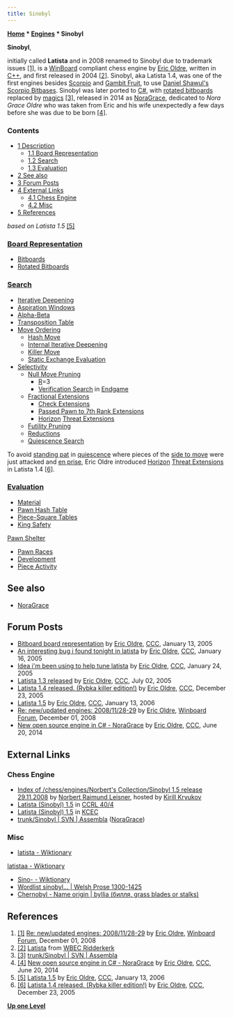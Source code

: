 ```yaml
---
title: Sinobyl
---
```

**[Home](Home "Home") \* [Engines](Engines "Engines") \* Sinobyl**


**Sinobyl**,   

initially called **Latista** and in 2008 renamed to Sinobyl due to trademark issues 
<a id="cite-note-1" href="#cite-ref-1">[1]</a>, 
is a [WinBoard](WinBoard "WinBoard") compliant chess engine by [Eric Oldre](Eric_Oldre "Eric Oldre"), written in [C++](Cpp "Cpp"), and first released in 2004 
<a id="cite-note-2" href="#cite-ref-2">[2]</a>. 
Sinobyl, aka Latista 1.4, was one of the first engines besides [Scorpio](Scorpio "Scorpio") and [Gambit Fruit](Gambit_Fruit "Gambit Fruit"), 
to use [Daniel Shawul's](Daniel_Shawul "Daniel Shawul") [Scorpio Bitbases](Scorpio_Bitbases "Scorpio Bitbases").
Sinobyl was later ported to [C#](C_sharp "C sharp"), with [rotated bitboards](Rotated_Bitboards "Rotated Bitboards") replaced by [magics](Magic_Bitboards "Magic Bitboards") <a id="cite-note-3" href="#cite-ref-3">[3]</a>, 
released in 2014 as [NoraGrace](NoraGrace "NoraGrace"), dedicated to *Nora Grace Oldre* who was taken from Eric and his wife unexpectedly a few days before she was due to be born <a id="cite-note-4" href="#cite-ref-4">[4]</a>.



### Contents


* [1 Description](#description)
	+ [1.1 Board Representation](#board-representation)
	+ [1.2 Search](#search)
	+ [1.3 Evaluation](#evaluation)
* [2 See also](#see-also)
* [3 Forum Posts](#forum-posts)
* [4 External Links](#external-links)
	+ [4.1 Chess Engine](#chess-engine)
	+ [4.2 Misc](#misc)
* [5 References](#references)






*based on Latista 1.5* <a id="cite-note-5" href="#cite-ref-5">[5]</a>



### [Board Representation](Board_Representation "Board Representation")


* [Bitboards](Bitboards "Bitboards")
* [Rotated Bitboards](Rotated_Bitboards "Rotated Bitboards")


### [Search](Search "Search")


* [Iterative Deepening](Iterative_Deepening "Iterative Deepening")
* [Aspiration Windows](Aspiration_Windows "Aspiration Windows")
* [Alpha-Beta](Alpha-Beta "Alpha-Beta")
* [Transposition Table](Transposition_Table "Transposition Table")
* [Move Ordering](Move_Ordering "Move Ordering")
	+ [Hash Move](Hash_Move "Hash Move")
	+ [Internal Iterative Deepening](Internal_Iterative_Deepening "Internal Iterative Deepening")
	+ [Killer Move](Killer_Move "Killer Move")
	+ [Static Exchange Evaluation](Static_Exchange_Evaluation "Static Exchange Evaluation")
* [Selectivity](Selectivity "Selectivity")
	+ [Null Move Pruning](Null_Move_Pruning "Null Move Pruning")
		- [R](Depth_Reduction_R "Depth Reduction R")=3
		- [Verification Search](Null_Move_Pruning#ZugzwangVerification "Null Move Pruning") in [Endgame](Endgame "Endgame")
	+ [Fractional Extensions](Extensions#FractionalExtensions "Extensions")
		- [Check Extensions](Check_Extensions "Check Extensions")
		- [Passed Pawn to 7th Rank Extensions](Passed_Pawn_Extensions "Passed Pawn Extensions")
		- [Horizon](Horizon_Node "Horizon Node") [Threat Extensions](Mate_Threat_Extensions#Threat_Extensions "Mate Threat Extensions")
	+ [Futility Pruning](Futility_Pruning "Futility Pruning")
	+ [Reductions](Reductions "Reductions")
	+ [Quiescence Search](Quiescence_Search "Quiescence Search")


 To avoid [standing pat](Quiescence_Search#StandPat "Quiescence Search") in [quiescence](Quiescence_Search "Quiescence Search") where pieces of the [side to move](Side_to_move "Side to move") were just attacked and [en prise](En_prise "En prise"), Eric Oldre introduced [Horizon](Horizon_Node "Horizon Node") [Threat Extensions](Mate_Threat_Extensions#Threat_Extensions "Mate Threat Extensions") in Latista 1.4 <a id="cite-note-6" href="#cite-ref-6">[6]</a>.
### [Evaluation](Evaluation "Evaluation")


* [Material](Material "Material")
* [Pawn Hash Table](Pawn_Hash_Table "Pawn Hash Table")
* [Piece-Square Tables](Piece-Square_Tables "Piece-Square Tables")
* [King Safety](King_Safety "King Safety")


 [Pawn Shelter](King_Safety#PawnShield "King Safety")
* [Pawn Races](Pawn_Race "Pawn Race")
* [Development](Development "Development")
* [Piece Activity](Mobility "Mobility")


## See also


* [NoraGrace](NoraGrace "NoraGrace")


## Forum Posts


* [Bitboard board representation](https://www.stmintz.com/ccc/index.php?id=405590) by [Eric Oldre](Eric_Oldre "Eric Oldre"), [CCC](CCC "CCC"), January 13, 2005
* [An interesting bug i found tonight in latista](https://www.stmintz.com/ccc/index.php?id=405910) by [Eric Oldre](Eric_Oldre "Eric Oldre"), [CCC](CCC "CCC"), January 16, 2005
* [Idea i'm been using to help tune latista](https://www.stmintz.com/ccc/index.php?id=407347) by [Eric Oldre](Eric_Oldre "Eric Oldre"), [CCC](CCC "CCC"), January 24, 2005
* [Latista 1.3 released](https://www.stmintz.com/ccc/index.php?id=434691) by [Eric Oldre](Eric_Oldre "Eric Oldre"), [CCC](CCC "CCC"), July 02, 2005
* [Latista 1.4 released. (Rybka killer edition!)](https://www.stmintz.com/ccc/index.php?id=472863) by [Eric Oldre](Eric_Oldre "Eric Oldre"), [CCC](CCC "CCC"), December 23, 2005
* [Latista 1.5](https://www.stmintz.com/ccc/index.php?id=479324) by [Eric Oldre](Eric_Oldre "Eric Oldre"), [CCC](CCC "CCC"), January 13, 2006
* [Re: new/updated engines: 2008/11/28-29](http://www.open-aurec.com/wbforum/viewtopic.php?p=187799&start=1#p187822) by [Eric Oldre](Eric_Oldre "Eric Oldre"), [Winboard Forum](Computer_Chess_Forums "Computer Chess Forums"), December 01, 2008
* [New open source engine in C# - NoraGrace](http://www.talkchess.com/forum/viewtopic.php?t=52700) by [Eric Oldre](Eric_Oldre "Eric Oldre"), [CCC](CCC "CCC"), June 20, 2014


## External Links


### Chess Engine


* [Index of /chess/engines/Norbert's Collection/Sinobyl 1.5 release 29.11.2008](http://kirr.homeunix.org/chess/engines/Norbert%27s%20Collection/Sinobyl%201.5%20release%2029.11.2008/) by [Norbert Raimund Leisner](Norbert_Raimund_Leisner "Norbert Raimund Leisner"), hosted by [Kirill Kryukov](Kirill_Kryukov "Kirill Kryukov")
* [Latista (Sinobyl) 1.5](http://www.computerchess.org.uk/ccrl/404/cgi/engine_details.cgi?match_length=30&print=Details&each_game=1&eng=Latista%20%28Sinobyl%29%201.5#Latista_%28Sinobyl%29_1_5) in [CCRL 40/4](CCRL "CCRL")
* [Latista (Sinobyl) 1.5](http://kirill-kryukov.com/chess/kcec/cgi/engine_details.cgi?print=Details&each_game=1&eng=Latista%20%28Sinobyl%29%201.5) in [KCEC](KCEC "KCEC")
* [trunk/Sinobyl | SVN | Assembla](https://www.assembla.com/code/sinobyl/subversion/nodes/129/trunk/Sinobyl) ([NoraGrace](NoraGrace "NoraGrace"))


### Misc


* [latista - Wiktionary](http://en.wiktionary.org/wiki/latista)


 [latistaa - Wiktionary](http://en.wiktionary.org/wiki/latistaa)
* [Sino- - Wiktionary](http://en.wiktionary.org/wiki/Sino-)
* [Wordlist sinobyl... | Welsh Prose 1300-1425](http://www.rhyddiaithganoloesol.caerdydd.ac.uk/en/wordlist.php?prefix=sinobyl)
* [Chernobyl - Name origin | byllia (билля, grass blades or stalks)](https://en.wikipedia.org/wiki/Chernobyl#Name_origin)


## References


1. <a id="cite-ref-1" href="#cite-note-1">[1]</a> [Re: new/updated engines: 2008/11/28-29](http://www.open-aurec.com/wbforum/viewtopic.php?p=187799&start=1#p187822) by [Eric Oldre](Eric_Oldre "Eric Oldre"), [Winboard Forum](Computer_Chess_Forums "Computer Chess Forums"), December 01, 2008
2. <a id="cite-ref-2" href="#cite-note-2">[2]</a> [Latista](http://wbec-ridderkerk.nl/html/details1/Latista.html) from [WBEC Ridderkerk](WBEC "WBEC")
3. <a id="cite-ref-3" href="#cite-note-3">[3]</a> [trunk/Sinobyl | SVN | Assembla](https://www.assembla.com/code/sinobyl/subversion/nodes/129/trunk/Sinobyl)
4. <a id="cite-ref-4" href="#cite-note-4">[4]</a> [New open source engine in C# - NoraGrace](http://www.talkchess.com/forum/viewtopic.php?t=52700) by [Eric Oldre](Eric_Oldre "Eric Oldre"), [CCC](CCC "CCC"), June 20, 2014
5. <a id="cite-ref-5" href="#cite-note-5">[5]</a> [Latista 1.5](https://www.stmintz.com/ccc/index.php?id=479324) by [Eric Oldre](Eric_Oldre "Eric Oldre"), [CCC](CCC "CCC"), January 13, 2006
6. <a id="cite-ref-6" href="#cite-note-6">[6]</a> [Latista 1.4 released. (Rybka killer edition!)](https://www.stmintz.com/ccc/index.php?id=472863) by [Eric Oldre](Eric_Oldre "Eric Oldre"), [CCC](CCC "CCC"), December 23, 2005

**[Up one Level](Engines "Engines")**







 
